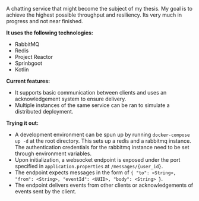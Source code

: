 A chatting service that might become the subject of my thesis. My goal is to achieve the highest possible throughput and resiliency. Its very much in progress and not near finished.

**It uses the following technologies:**
* RabbitMQ
* Redis
* Project Reactor
* Sprinbgoot
* Kotlin

**Current features:**
* It supports basic communication between clients and uses an acknowledgement system to ensure delivery. 
* Multiple instances of the same service can be ran to simulate a distributed deployment.

**Trying it out:**
* A development environment can be spun up by running `docker-compose up -d` at the root directory. This sets up a redis and a rabbitmq instance. The authentication credentials for the rabbitmq instance need to be set through environment variables.
* Upon initialization, a websocket endpoint is exposed under the port specified in `application.properties` at `/messages/{user_id}`.
* The endpoint expects messages in the form of `{ "to": <String>, "from": <String>, "eventId": <UUID>, "body": <String> }`.
* The endpoint delivers events from other clients or acknowledgements of events sent by the client.
